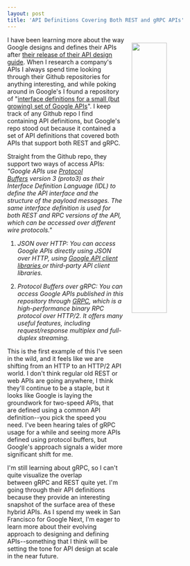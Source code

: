 ```yaml
---
layout: post
title: 'API Definitions Covering Both REST and gRPC APIs'
---
```

<p><img style="padding: 15px;" src="http://kinlane-productions.s3.amazonaws.com/api_evangelist_site/blog/managing_grpc_apis_with_google_cloud_endpoints_3_638.jpg" alt="" width="40%" align="right" /></p>
<p>I have been learning more about the way Google designs and defines their APIs after <a href="http://apievangelist.com/2017/03/03/google-shares-their-api-design-guide/">their release of their API design guide</a>. When I research a company's APIs I always spend time looking through their Github repositories for anything interesting, and while poking around in Google's I found a repository of "<a href="https://github.com/googleapis/googleapis">interface definitions for a small (but growing) set of Google APIs</a>". I keep track of any Github repo I find containing API definitions, but Google's repo stood out because it contained a set of API definitions that covered both APIs that support both REST and gRPC.</p>
<p>Straight from the Github repo, they support two ways of access APIs: <em>"Google APIs use&nbsp;<a href="https://github.com/google/protobuf">Protocol Buffers</a>&nbsp;version 3 (proto3) as their Interface Definition Language (IDL) to define the API interface and the structure of the payload messages. The same interface definition is used for both REST and RPC versions of the API, which can be accessed over different wire protocols."</em></p>
<ol>
<li>
<p><em>JSON over HTTP: You can access Google APIs directly using JSON over HTTP, using&nbsp;<a href="https://developers.google.com/api-client-libraries">Google API client libraries&nbsp;</a>or third-party API client libraries.</em></p>
</li>
<li>
<p><em>Protocol Buffers over gRPC: You can access Google APIs published in this repository through&nbsp;<a href="https://github.com/grpc">GRPC</a>, which is a high-performance binary RPC protocol over HTTP/2. It offers many useful features, including request/response multiplex and full-duplex streaming.</em></p>
</li>
</ol>
<p>This is the first example of this I've seen in the wild, and it feels like we are shifting from an HTTP to an HTTP/2&nbsp;API world. I don't think regular old REST or web APIs are going anywhere, I think they'll continue to be a staple, but it looks like Google is laying the groundwork for two-speed APIs, that are defined using a common API definition--you pick the speed you need. I've been hearing tales of gRPC usage for a while and seeing more APIs defined using protocol buffers, but Google's approach signals a wider more significant shift for me.</p>
<p>I'm still learning about gRPC, so I can't quite visualize the overlap between&nbsp;gRPC and REST quite yet. I'm going through their API definitions because they provide an interesting snapshot of the surface area of these hybrid APIs. As I spend my week in San Francisco for Google Next, I'm eager to learn more about their evolving approach to designing and defining APIs--something that I think will be setting the tone for API design at scale in the near future.</p>